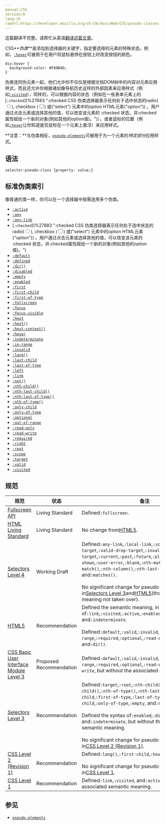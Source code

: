 ```yaml
---
manual:CSS
version:0
lang:zh
rawUrl:https://developer.mozilla.org/zh-CN/docs/Web/CSS/pseudo-classes
---
```




这篇翻译不完整。请帮忙从英语[翻译这篇文章](%32696 "")。






CSS**<dfn>伪类</dfn>**是添加到选择器的关键字，指定要选择的元素的特殊状态。例如，[`:hover`](%27997 ":hover CSS伪类适用于用户使用指示设备虚指一个元素（没有激活它）的情况。这个样式会被任何与链接相关的伪类重写，像:link, :visited, 和 :active等。为了确保生效，:hover规则需要放在:link和:visited规则之后，但是在:active规则之前，按照LVHA的循顺序声明:link－:visited－:hover－:active。")可被用于在用户将鼠标悬停在按钮上时改变按钮的颜色。


```
div:hover {
  background-color: #F89B4D;
}
```


伪类连同伪元素一起，他们允许你不仅仅是根据文档DOM树中的内容对元素应用样式，而且还允许你根据诸如像导航历史这样的外部因素来应用样式（例如[`:visited`](%28254 "The :visited CSS pseudo-class lets you select only links that have been visited. This style may be overridden by any other link-related pseudo-classes, that is :link, :hover, and :active, appearing in subsequent rules. In order to style appropriately links, you need to put the :visited rule after the :link rule but before the other ones, defined in the LVHA-order: :link — :visited — :hover — :active.")），同样的，可以根据内容的状态（例如在一些表单元素上的[`:checked`](%27883 ":checked CSS 伪类选择器表示任何处于选中状态的radio(<input type="radio">), checkbox (<input type="checkbox">) 或("select") 元素中的option HTML元素("option")) 。用户通过点击元素或选择其他的值，可以改变该元素的 :checked 状态，并:checked属性赋给一个新的对象(例如其他的option值)。")），或者鼠标的位置（例如[`:hover`](%27997 ":hover CSS伪类适用于用户使用指示设备虚指一个元素（没有激活它）的情况。这个样式会被任何与链接相关的伪类重写，像:link, :visited, 和 :active等。为了确保生效，:hover规则需要放在:link和:visited规则之后，但是在:active规则之前，按照LVHA的循顺序声明:link－:visited－:hover－:active。")让你知道是否鼠标在一个元素上悬浮）来应用样式。



**注意：**与伪类相反，[`pseudo-elements`](%32697 "就像 pseudo classes (伪类)一样， 伪元素添加到选择器，但不是描述特殊状态，它们允许您为元素的某些部分设置样式。 下例中的 ::first-line  伪元素改变段落第一行的文字样式。")可被用于为一个元素的*特定部分*应用样式。



## 语法<a name="语法"></a>

```
selector:pseudo-class {property: value;}
```

## 标准伪类索引<a name="标准伪类索引"></a>


像普通的类一样，你可以在一个选择器中按需连用多个伪类。


* [`:active`](%25858 ":active CSS伪类匹配被用户激活的元素。它让页面能在浏览器监测到激活时给出反馈。当用鼠标交互时，它代表的是用户按下按键和松开按键之间的时间。 :active 伪类通常用来匹配tab键交互。通常用于但并不限于 <a> 和 <button> HTML元素。")
* [`:any`](%28282 "The :any() pseudo-class lets you quickly construct sets of similar selectors by establishing groups from which any of the included items will match. This is an alternative to having to repeat the entire selector for the one item that varies.")
* [`:any-link`](%28283 ":any-link  CSS 伪类 选择器代表一个有链接锚点的元素，而不管它是否被访问过，也就是说，它会匹配每一个有 href 属性的 <a>、<area> 或 <link> 元素。因此，它会匹配到所有的 :link 或 :visited。")
* [`:checked`](%27883 ":checked CSS 伪类选择器表示任何处于选中状态的radio(<input type="radio">), checkbox (<input type="checkbox">) 或("select") 元素中的option HTML元素("option")) 。用户通过点击元素或选择其他的值，可以改变该元素的 :checked 状态，并:checked属性赋给一个新的对象(例如其他的option值)。")
* [`:default`](%27910 ":default CSS pseudo-class 表示一组相关元素中的默认表单元素。")
* [`:defined`](%28284 ":defined CSS 伪类 表示任何已定义的元素。这包括任何浏览器内置的标准元素以及已成功定义的自定义元素 (例如通过 CustomElementRegistry.define() 方法)。")
* [`:dir()`](%27912 "此页面仍未被本地化, 期待您的翻译!")
* [`:disabled`](%27913 ":disabled  CSS 伪类表示任何被禁用的元素。如果一个元素不能被激活（如选择、点击或接受文本输入）或获取焦点，则该元素处于被禁用状态。元素还有一个启用状态（enabled state），在启用状态下，元素可以被激活或获取焦点。")
* [`:empty`](%27921 ":empty CSS 伪类 代表没有子元素的元素。子元素只可以是元素节点或文本（包括空格），无论一个元素是否为 (empty 或 not), 注释或处理指令都不会产生影响。")
* [`:enabled`](%27923 "CSS 伪类 :enabled 表示任何启用的（enabled）元素。如果一个元素能够被激活（如选择、点击或接受文本输入）或获取焦点，则该元素是启用的。元素还有一个禁用的状态（disabled state），在被禁用时，元素不能被激活或获取焦点。")
* [`:first`](%27927 ":first @page CSS 伪类选择器 描述的是：打印文档的时候，第一页的样式。")
* [`:first-child`](%27928 ":first-child CSS伪类 代表了一组兄弟元素中的第一个元素。在level3实现中，被匹配的元素需要具有一个父级元素，而在level4实现中则不需要。")
* [`:first-of-type`](%27931 "此页面仍未被本地化, 期待您的翻译!")
* [`:fullscreen`](%26619 "css伪类:fullscreen应用于当前处于全屏显示模式的元素。 它不仅仅选择顶级元素，还包括所有已显示的栈内元素。")
* [`:focus`](%25860 "CSS伪类 :focus表示获得焦点的元素（如表单输入）。当用户点击或触摸元素或通过键盘的 “tab” 键选择它时会被触发。")
* [`:focus-visible`](%28285 "此页面仍未被本地化, 期待您的翻译!")
* [`:host`](%28286 "此页面仍未被本地化, 期待您的翻译!")
* [`:host()`](%28287 "此页面仍未被本地化, 期待您的翻译!")
* [`:host-context()`](%28288 "此页面仍未被本地化, 期待您的翻译!")
* [`:hover`](%27997 ":hover CSS伪类适用于用户使用指示设备虚指一个元素（没有激活它）的情况。这个样式会被任何与链接相关的伪类重写，像:link, :visited, 和 :active等。为了确保生效，:hover规则需要放在:link和:visited规则之后，但是在:active规则之前，按照LVHA的循顺序声明:link－:visited－:hover－:active。")
* [`:indeterminate`](%28009 ":indeterminate CSS 伪类 表示状态不确定的表单元素:")
* [`:in-range`](%28008 "该伪类用于给用户一个可视化的提示，表示输入域的当前值处于允许范围内。")
* [`:invalid`](%28015 "此页面仍未被本地化, 期待您的翻译!")
* [`:lang()`](%28022 "此页面仍未被本地化, 期待您的翻译!")
* [`:last-child`](%28023 ":last-child CSS 伪类 代表父元素的最后一个子元素。")
* [`:last-of-type`](%28024 ":last-of-type CSS 伪类 表示了在（它父元素的）子元素列表中，最后一个给定类型的元素。当代码类似Parent tagName:last-of-type的作用区域包含父元素的所有子元素中的最后一个选定元素，也包括子元素的最后一个子元素并以此类推。")
* [`:left`](%28026 ":left CSS 伪类, 需要和@规则  @page 配套使用, 对打印文档的左侧页设置CSS样式.")
* [`:link`](%28032 ":link伪类选择器是用来选中元素当中的链接。它将会选中所有尚未访问的链接，包括那些已经给定了其他伪类选择器的链接（例如:hover选择器，:active选择器，:visited选择器）。为了可以正确地渲染链接元素的样式，:link伪类选择器应当放在其他伪类选择器的前面，并且遵循LVHA的先后顺序，即：:link — :visited — :hover — :active。:focus伪类选择器常伴随在:hover伪类选择器左右，需要根据你想要实现的效果确定它们的顺序。")
* [`:not()`](%28076 "此页面仍未被本地化, 期待您的翻译!")
* [`:nth-child()`](%28077 "此页面仍未被本地化, 期待您的翻译!")
* [`:nth-last-child()`](%28078 "此页面仍未被本地化, 期待您的翻译!")
* [`:nth-last-of-type()`](%28079 "此页面仍未被本地化, 期待您的翻译!")
* [`:nth-of-type()`](%28080 "此页面仍未被本地化, 期待您的翻译!")
* [`:only-child`](%28088 "CSS伪类:only-child代表了属于某个父元素的唯一一个子元素.等效的选择器还可以写成 :first-child:last-child或者:nth-child(1):nth-last-child(1),当然,前者的权重会低一点.")
* [`:only-of-type`](%28089 "CSS 伪类 :only-of-type 代表了任意一个元素，这个元素没有其他相同类型的兄弟元素。")
* [`:optional`](%28092 ":optional CSS 伪类 表示任意没有required属性的 <input>，<select> 或  <textarea> 元素使用它。")
* [`:out-of-range`](%28098 "该伪类用于给用户一个可视化的提示，表示输入域的当前值处于允许范围外。")
* [`:read-only`](%28143 ":read-only CSS 伪类 表示元素不可被用户编辑的状态（如锁定的文本输入框）。")
* [`:read-write`](%28144 ":read-write CSS 伪类 代表一个元素（例如可输入文本的 input元素）可以被用户编辑。")
* [`:required`](%28150 ":required CSS 伪类 表示 任意 <input> 元素表示任意拥有required属性的 <input> 或 <textarea> 元素使用它. 它允许表单在提交之前容易的展示必填字段并且渲染其外观.")
* [`:right`](%28156 "此页面仍未被本地化, 期待您的翻译!")
* [`:root`](%28158 ":root 这个 CSS 伪类匹配文档树的根元素。对于 HTML 来说，:root 表示 <html> 元素，除了优先级更高之外，与 html 选择器相同。")
* [`:scope`](%28174 ":scope 属于CSS伪类，它将会匹配作为选择符匹配元素的参考点(css的作用域或作用点)。在HTML中，可以使用<style>的scoped属性来重新定义新的参考点。如果HTML中没有使用这个属性，那么默认的参考点(css的作用域或作用点)是<html>。")
* [`:target`](%28205 ":target CSS 伪类 代表一个唯一的页面元素(目标元素)，其ID与当前URL片段匹配 .")
* [`:valid`](%28248 ":valid CSS 伪类 表示任何其内容根据设置的输入类型正确地验证的<input> 或 <form> 元素。")
* [`:visited`](%28254 "The :visited CSS pseudo-class lets you select only links that have been visited. This style may be overridden by any other link-related pseudo-classes, that is :link, :hover, and :active, appearing in subsequent rules. In order to style appropriately links, you need to put the :visited rule after the :link rule but before the other ones, defined in the LVHA-order: :link — :visited — :hover — :active.")


## 规范<a name="规范"></a>

规范 | 状态 | 备注 
 ---  |  ---  |  ---  | 
[Fullscreen API](%32698 "Fullscreen API") | Living Standard | Defined`:fullscreen`. 
[HTML Living Standard](%11885 "HTML Living Standard") | Living Standard | No change from[HTML5](%12136 "HTML5"). 
[Selectors Level 4](%32682 "Selectors Level 4") | Working Draft | Defined`:any-link`,`:local-link`,`:scope`,`:active-drop-target`,`:valid-drop-target`,`:invalid-drop-target`,`:current`,`:past`,`:future`,`:placeholder-shown`,`:user-error`,`:blank`,`:nth-match()`,`:nth-last-match()`,`:nth-column()`,`:nth-last-column()`, and`:matches()`.<br></br>No significant change for pseudo-classes defined in[Selectors Level 3](%32683 "Selectors Level 3")and[HTML5](%12136 "HTML5")(though semantic meaning not taken over). 
[HTML5](%12136 "HTML5") | Recommendation | Defined the semantic meaning, in the HTML context, of`:link`,`:visited`,`:active`,`:enabled`,`:disabled`,`:checked`, and`:indeterminate`.<br></br>Defined`:default`,`:valid`,`:invalid`,`:in-range`,`:out-of-range`,`:required`,`:optional`,`:read-only`,`:read-write`, and`:dir()`. 
[CSS Basic User Interface Module Level 3](%32699 "CSS Basic User Interface Module Level 3") | Proposed Recommendation | Defined`:default`,`:valid`,`:invalid`,`:in-range`,`:out-of-range`,`:required`,`:optional`,`:read-only`, and`:read-write`, but without the associated semantic meaning. 
[Selectors Level 3](%32683 "Selectors Level 3") | Recommendation | Defined`:target`,`:root`,`:nth-child()`,`:nth-last-of-child()`,`:nth-of-type()`,`:nth-last-of-type()`,`:last-child`,`:first-of-type`,`:last-of-type`,`:only-child`,`:only-of-type`,`:empty`, and`:not()`.<br></br>Defined the syntax of`:enabled`,`:disabled`,`:checked`, and`:indeterminate`, but without the associated semantic meaning.<br></br>No significant change for pseudo-classes defined in[CSS Level 2 (Revision 1)](%29223 "CSS Level 2 (Revision 1)"). 
[CSS Level 2 (Revision 1)](%29223 "CSS Level 2 (Revision 1)") | Recommendation | Defined`:lang()`,`:first-child`,`:hover`, and`:focus`.<br></br>No significant change for pseudo-classes defined in[CSS Level 1](%29422 "CSS Level 1"). 
[CSS Level 1](%29422 "CSS Level 1") | Recommendation | Defined`:link`,`:visited`, and`:active`, but without the associated semantic meaning. 


## 参见<a name="参见"></a>

* [`pseudo-elements`](%32697 "就像 pseudo classes (伪类)一样， 伪元素添加到选择器，但不是描述特殊状态，它们允许您为元素的某些部分设置样式。 下例中的 ::first-line  伪元素改变段落第一行的文字样式。")



